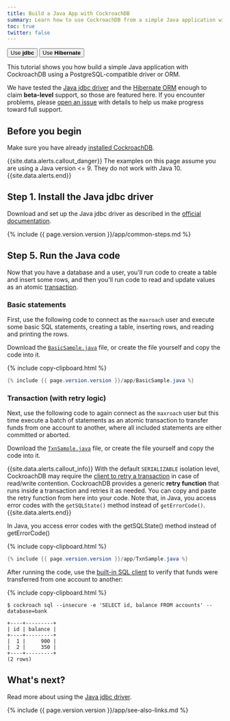 ```yaml
---
title: Build a Java App with CockroachDB
summary: Learn how to use CockroachDB from a simple Java application with the jdbc driver.
toc: true
twitter: false
---
```


<div class="filters filters-big clearfix">
    <a href="build-a-java-app-with-cockroachdb.html"><button class="filter-button current">Use <strong>jdbc</strong></button></a>
    <a href="build-a-java-app-with-cockroachdb-hibernate.html"><button class="filter-button">Use <strong>Hibernate</strong></button></a>
</div>

This tutorial shows you how build a simple Java application with CockroachDB using a PostgreSQL-compatible driver or ORM.

We have tested the [Java jdbc driver](https://jdbc.postgresql.org/) and the [Hibernate ORM](http://hibernate.org/) enough to claim **beta-level** support, so those are featured here. If you encounter problems, please [open an issue](https://github.com/cockroachdb/cockroach/issues/new) with details to help us make progress toward full support.


## Before you begin

Make sure you have already [installed CockroachDB](install-cockroachdb.html).

{{site.data.alerts.callout_danger}}
The examples on this page assume you are using a Java version <= 9. They do not work with Java 10.
{{site.data.alerts.end}}

## Step 1. Install the Java jdbc driver

Download and set up the Java jdbc driver as described in the [official documentation](https://jdbc.postgresql.org/documentation/head/setup.html).

{% include {{ page.version.version }}/app/common-steps.md %}

## Step 5. Run the Java code

Now that you have a database and a user, you'll run code to create a table and insert some rows, and then you'll run code to read and update values as an atomic [transaction](transactions.html).

### Basic statements

First, use the following code to connect as the `maxroach` user and execute some basic SQL statements, creating a table, inserting rows, and reading and printing the rows.

Download the <a href="https://raw.githubusercontent.com/cockroachdb/docs/master/_includes/{{ page.version.version }}/app/BasicSample.java" download><code>BasicSample.java</code></a> file, or create the file yourself and copy the code into it.

{% include copy-clipboard.html %}
~~~ java
{% include {{ page.version.version }}/app/BasicSample.java %}
~~~

### Transaction (with retry logic)

Next, use the following code to again connect as the `maxroach` user but this time execute a batch of statements as an atomic transaction to transfer funds from one account to another, where all included statements are either committed or aborted.

Download the <a href="https://raw.githubusercontent.com/cockroachdb/docs/master/_includes/{{ page.version.version }}/app/TxnSample.java" download><code>TxnSample.java</code></a> file, or create the file yourself and copy the code into it.

{{site.data.alerts.callout_info}}
With the default `SERIALIZABLE` isolation level, CockroachDB may require the [client to retry a transaction](transactions.html#transaction-retries) in case of read/write contention. CockroachDB provides a generic <strong>retry function</strong> that runs inside a transaction and retries it as needed. You can copy and paste the retry function from here into your code. Note that, in Java, you access error codes with the `getSQLState()` method instead of `getErrorCode()`.
{{site.data.alerts.end}}

In Java, you access error codes with the getSQLState() method instead of getErrorCode()

{% include copy-clipboard.html %}
~~~ java
{% include {{ page.version.version }}/app/TxnSample.java %}
~~~

After running the code, use the [built-in SQL client](use-the-built-in-sql-client.html) to verify that funds were transferred from one account to another:

{% include copy-clipboard.html %}
~~~ shell
$ cockroach sql --insecure -e 'SELECT id, balance FROM accounts' --database=bank
~~~

~~~
+----+---------+
| id | balance |
+----+---------+
|  1 |     900 |
|  2 |     350 |
+----+---------+
(2 rows)
~~~

## What's next?

Read more about using the [Java jdbc driver](https://jdbc.postgresql.org/).

{% include {{ page.version.version }}/app/see-also-links.md %}
